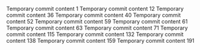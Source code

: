 Temporary commit content 1
Temporary commit content 12
Temporary commit content 36
Temporary commit content 40
Temporary commit content 52
Temporary commit content 59
Temporary commit content 61
Temporary commit content 63
Temporary commit content 71
Temporary commit content 115
Temporary commit content 132
Temporary commit content 138
Temporary commit content 159
Temporary commit content 191
